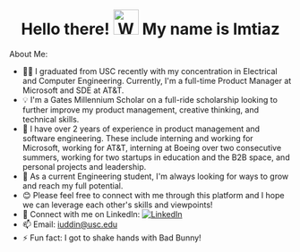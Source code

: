 <h1 align="center"> Hello there! <img src="https://raw.githubusercontent.com/nixin72/nixin72/master/wave.gif" 
         alt="Waving hand animated gif"
         height="45"
         width="45" /> My name is Imtiaz</h1>

About Me:
- 👨‍🎓 I graduated from USC recently with my concentration in Electrical and Computer Engineering. Currently, I'm a full-time Product Manager at Microsoft and SDE at AT&T.
- 💡 I'm a Gates Millennium Scholar on a full-ride scholarship looking to further improve my product management, creative thinking, and technical skills. 
- 💫 I have over 2 years of experience in product management and software engineering. These include interning and working for Microsoft, working for AT&T, interning at Boeing over two consecutive summers, working for two startups in education and the B2B space, and personal projects and leadership.
- 🙌 As a current Engineering student, I'm always looking for ways to grow and reach my full potential.
- 😊 Please feel free to connect with me through this platform and I hope we can leverage each other's skills and viewpoints!
- 👯 Connect with me on LinkedIn: [![LinkedIn](https://img.shields.io/badge/LinkedIn-0077B5?style=for-the-badge&logo=linkedin&logoColor=white)](https://linkedin.com/in/imtiaz-uddin)
- 📫 Email: iuddin@usc.edu
- ⚡ Fun fact: I got to shake hands with Bad Bunny!
